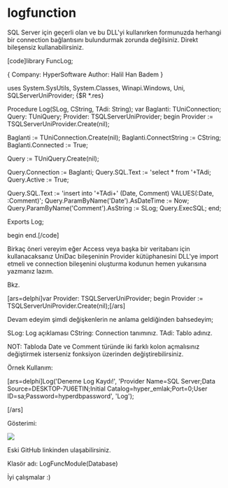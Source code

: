 # logfunction

SQL Server için geçerli olan ve bu DLL'yi kullanırken formunuzda herhangi bir connection bağlantısını bulundurmak zorunda değilsiniz. Direkt bileşensiz kullanabilirsiniz.


[code]library FuncLog;

{
Company: HyperSoftware
Author: Halil Han Badem }

uses
 System.SysUtils,
 System.Classes,
 Winapi.Windows,
 Uni, SQLServerUniProvider;
{$R *.res}


Procedure Log(SLog, CString, TAdi: String);
var
Baglanti: TUniConnection;
Query: TUniQuery;
Provider: TSQLServerUniProvider;
begin
Provider := TSQLServerUniProvider.Create(nil);

Baglanti := TUniConnection.Create(nil);
Baglanti.ConnectString := CString;
Baglanti.Connected := True;


Query := TUniQuery.Create(nil);

Query.Connection := Baglanti;
Query.SQL.Text := 'select * from '+TAdi;
Query.Active := True;

Query.SQL.Text := 'insert into '+TAdi+' (Date, Comment) VALUES(:Date, :Comment)';
Query.ParamByName('Date').AsDateTime := Now;
Query.ParamByName('Comment').AsString := SLog;
Query.ExecSQL;
end;

Exports Log;

begin
end.[/code]


Birkaç öneri vereyim eğer Access veya başka bir veritabanı için kullanacaksanız UniDac bileşeninin Provider kütüphanesini DLL'ye import etmeli ve connection bileşenini oluşturma kodunun hemen yukarısına yazmanız lazım. 

Bkz.

[ars=delphi]var
Provider: TSQLServerUniProvider;
begin
Provider := TSQLServerUniProvider.Create(nil);[/ars]

Devam edeyim şimdi değişkenlerin ne anlama geldiğinden bahsedeyim;

SLog: Log açıklaması
CString: Connection tanımınız.
TAdi: Tablo adınız.

NOT: Tabloda Date ve Comment türünde iki farklı kolon açmalısınız değiştirmek isterseniz fonksiyon üzerinden değiştirebilirsiniz.

Örnek Kullanım:

[ars=delphi]Log('Deneme Log Kaydı!', 'Provider Name=SQL Server;Data Source=DESKTOP-7U6ETIN;Initial Catalog=hyper_emlak;Port=0;User ID=sa;Password=hyperdbpassword', 'Log');

[/ars]

Gösterimi:

<a href="https://hizliresim.com/5QL9lz"><img src="https://i.hizliresim.com/5QL9lz.png"></a>

Eski GitHub linkinden ulaşabilirsiniz.

Klasör adı: LogFuncModule(Database)


İyi çalışmalar :)

